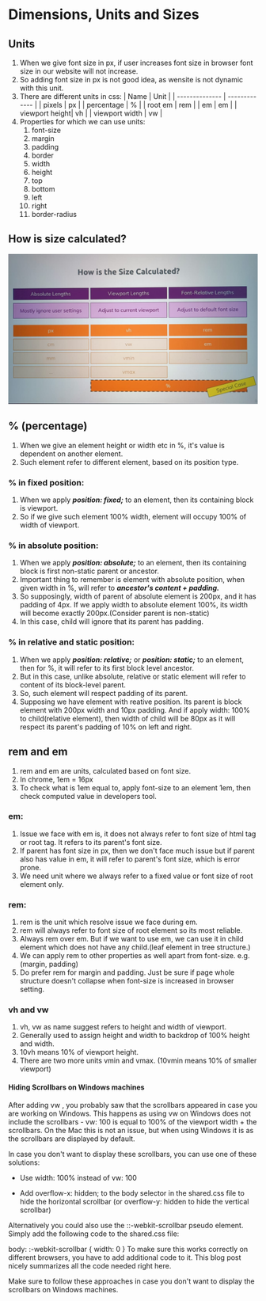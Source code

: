 # Dimensions, Units and Sizes

## Units

1. When we give font size in px, if user increases font size in browser font size in our website will not increase.
2. So adding font size in px is not good idea, as wensite is not dynamic with this unit.
3. There are different units in css:
   | Name | Unit |
   | -------------- | ------------- |
   | pixels | px |
   | percentage | % |
   | root em | rem |
   | em | em |
   | viewport height| vh |
   | viewport width | vw |
4. Properties for which we can use units:
   1. font-size
   2. margin
   3. padding
   4. border
   5. width
   6. height
   7. top
   8. bottom
   9. left
   10. right
   11. border-radius

## How is size calculated?

![How is size calulated](./SizeCalculate.jpeg)

## % (percentage)

1. When we give an element height or width etc in %, it's value is dependent on another element.
2. Such element refer to different element, based on its position type.

### % in fixed position:

1. When we apply **_position: fixed;_** to an element, then its containing block is viewport.
2. So if we give such element 100% width, element will occupy 100% of width of viewport.

### % in absolute position:

1. When we apply **_position: absolute;_** to an element, then its containing block is first non-static parent or ancestor.
2. Important thing to remember is element with absolute position, when given width in %, will refer to **_ancestor's content + padding._**
3. So supposingly, width of parent of absolute element is 200px, and it has padding of 4px. If we apply width to absolute element 100%, its width will become exactly 200px.(Consider parent is non-static)
4. In this case, child will ignore that its parent has padding.

### % in relative and static position:

1. When we apply **_position: relative;_** or **_position: static;_** to an element, then for %, it will refer to its first block level ancestor.
2. But in this case, unlike absolute, relative or static element will refer to content of its block-level parent.
3. So, such element will respect padding of its parent.
4. Supposing we have element with reative position. Its parent is block element with 200px width and 10px padding. And if apply width: 100% to child(relative element), then width of child will be 80px as it will respect its parent's padding of 10% on left and right.

## rem and em

1. rem and em are units, calculated based on font size.
2. In chrome, 1em = 16px
3. To check what is 1em equal to, apply font-size to an element 1em, then check computed value in developers tool.

### em:

1. Issue we face with em is, it does not always refer to font size of html tag or root tag. It refers to its parent's font size.
2. If parent has font size in px, then we don't face much issue but if parent also has value in em, it will refer to parent's font size, which is error prone.
3. We need unit where we always refer to a fixed value or font size of root element only.

### rem:

1. rem is the unit which resolve issue we face during em.
2. rem will always refer to font size of root element so its most reliable.
3. Always rem over em. But if we want to use em, we can use it in child element which does not have any child.(leaf element in tree structure.)
4. We can apply rem to other properties as well apart from font-size. e.g. (margin, padding)
5. Do prefer rem for margin and padding. Just be sure if page whole structure doesn't collapse when font-size is increased in browser setting.

### vh and vw

1. vh, vw as name suggest refers to height and width of viewport.
2. Generally used to assign height and width to backdrop of 100% height and width.
3. 10vh means 10% of viewport height.
4. There are two more units vmin and vmax. (10vmin means 10% of smaller viewport)

#### Hiding Scrollbars on Windows machines

After adding vw , you probably saw that the scrollbars appeared in case you are working on Windows. This happens as using vw on Windows does not include the scrollbars - vw: 100 is equal to 100% of the viewport width + the scrollbars. On the Mac this is not an issue, but when using Windows it is as the scrollbars are displayed by default.

In case you don't want to display these scrollbars, you can use one of these solutions:

- Use width: 100% instead of vw: 100

- Add overflow-x: hidden; to the body selector in the shared.css file to hide the horizontal scrollbar (or overflow-y: hidden to hide the vertical scrollbar)

Alternatively you could also use the ::-webkit-scrollbar pseudo element. Simply add the following code to the shared.css file:

body: :-webkit-scrollbar {
width: 0
}
To make sure this works correctly on different browsers, you have to add additional code to it. This blog post nicely summarizes all the code needed right here.

Make sure to follow these approaches in case you don't want to display the scrollbars on Windows machines.
